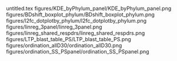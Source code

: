 untitled.tex
figures/KDE_byPhylum_panel/KDE_byPhylum_panel.png
figures/BDshift_boxplot_phylum/BDshift_boxplot_phylum.png
figures/l2fc_dotplotby_phylum/l2fc_dotplotby_phylum.png
figures/linreg_3panel/linreg_3panel.png
figures/linreg_shared_respdrs/linreg_shared_respdrs.png
figures/LTP_blast_table_PS/LTP_blast_table_PS.png
figures/ordination_allD30/ordination_allD30.png
figures/ordination_SS_PSpanel/ordination_SS_PSpanel.png
